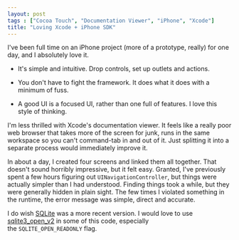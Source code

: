 ```yaml
---
layout: post
tags : ["Cocoa Touch", "Documentation Viewer", "iPhone", "Xcode"]
title: "Loving Xcode + iPhone SDK"
---
```

I've been full time on an iPhone project (more of a prototype, really) for one day, and I absolutely love it.

* It's simple and intuitive. Drop controls, set up outlets and actions.

* You don't have to fight the framework. It does what it does with a minimum of fuss.

* A good UI is a focused UI, rather than one full of features. I love this style of thinking.

I'm less thrilled with Xcode's documentation viewer. It feels like a really poor web browser that takes more of the screen for junk, runs in the same workspace so you can't command-tab in and out of it. Just splitting it into a separate process would immediately improve it.

In about a day, I created four screens and linked them all together. That doesn't sound horribly impressive, but it felt easy. Granted, I've previously spent a few hours figuring out <code>UINavigationController</code>, but things were actually simpler than I had understood. Finding things took a while, but they were generally hidden in plain sight. The few times I violated something in the runtime, the error message was simple, direct and accurate.

I do wish <a href="http://www.sqlite.org/">SQLite</a> was a more recent version. I would love to use <a href="http://www.sqlite.org/c3ref/open.html">sqlite3_open_v2</a> in some of this code, especially the <code>SQLITE_OPEN_READONLY</code> flag.